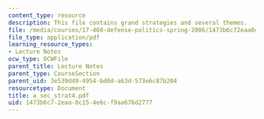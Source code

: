 ```yaml
---
content_type: resource
description: This file contains grand strategies and several themes.
file: /media/courses/17-460-defense-politics-spring-2006/1473b6c72eaa0c154e6cf9aa676d2777_a_sec_strat4.pdf
file_type: application/pdf
learning_resource_types:
- Lecture Notes
ocw_type: OCWFile
parent_title: Lecture Notes
parent_type: CourseSection
parent_uid: 3e539d49-4954-bd0d-a63d-573e6c87b204
resourcetype: Document
title: a_sec_strat4.pdf
uid: 1473b6c7-2eaa-0c15-4e6c-f9aa676d2777
---
```

